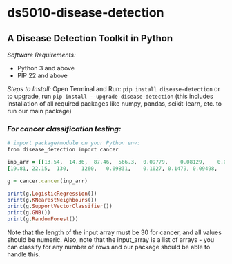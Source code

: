 # ds5010-disease-detection
## A Disease Detection Toolkit in Python

*Software Requirements:*
- Python 3 and above
- PIP 22 and above
  
*Steps to Install:*
Open Terminal and Run: ```pip install disease-detection``` or to upgrade, run 
```pip install --upgrade disease-detection```
(this includes installation of all required packages like numpy, pandas, scikit-learn, etc. to run our main package)


### *For cancer classification testing:*
```ruby
# import package/module on your Python env:
from disease_detection import cancer

inp_arr = [[13.54,	14.36,	87.46,	566.3,	0.09779,	0.08129,	0.06664,	0.04781,	0.1885,	0.05766,	0.2699,	0.7886,	2.058,	23.56,	0.008462,	0.0146,	0.02387,	0.01315,	0.0198,	0.0023,	15.11,	19.26,	99.7,	711.2,	0.144,	0.1773,	0.239,	0.1288,	0.2977,	0.07259	],
[19.81,	22.15,	130,	1260,	0.09831,	0.1027,	0.1479,	0.09498,	0.1582,	0.05395,	0.7582,	1.017,	5.865,	112.4,	0.006494,	0.01893,	0.03391,	0.01521,	0.01356,	0.001997,	27.32,	30.88,	186.8,	2398,	0.1512,	0.315,	0.5372,	0.2388,	0.2768,	0.07615	]]

g = cancer.cancer(inp_arr)

print(g.LogisticRegression())
print(g.KNearestNeighbours())
print(g.SupportVectorClassifier())
print(g.GNB())
print(g.RandomForest())
```

Note that the length of the input array must be 30 for cancer, and all values should be numeric. Also, note that the input_array is a list of arrays - you can classify for any number of rows and our package should be able to handle this.
